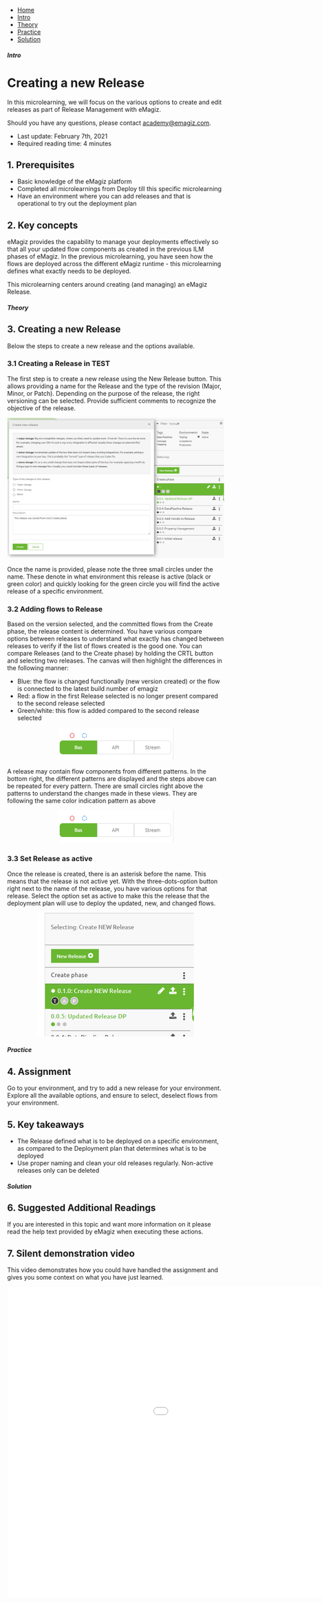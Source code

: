 <div class="ez-academy">
	<div class="ez-academy__body">
		<main class="micro-learning">
		<ul class="doc-nav">
			<li class="doc-nav__item"><a href="../../docs/microlearning/crashcourse-platform-index" class="doc-nav__link">Home</a></li>
			<li class="doc-nav__item"><a href="#intro" class="doc-nav__link">Intro</a></li>
			<li class="doc-nav__item"><a href="#theory" class="doc-nav__link">Theory</a></li>
			<li class="doc-nav__item"><a href="#practice" class="doc-nav__link">Practice</a></li>
			<li class="doc-nav__item"><a href="#solution" class="doc-nav__link">Solution</a></li>
		</ul>

<div class="doc">

##### Intro

# Creating a new Release

In this microlearning, we will focus on the various options to create and edit releases as part of Release Management with eMagiz.

Should you have any questions, please contact academy@emagiz.com.

- Last update: February 7th, 2021
- Required reading time: 4 minutes

## 1. Prerequisites
- Basic knowledge of the eMagiz platform
- Completed all microlearnings from Deploy till this specific microlearning
- Have an environment where you can add releases and that is operational to try out the deployment plan

## 2. Key concepts
eMagiz provides the capability to manage your deployments effectively so that all your updated flow components as created in the previous ILM phases of eMagiz. In the previous microlearning, you have seen how the flows are deployed across the different eMagiz runtime - this microlearning defines what exactly needs to be deployed. 

This microlearning centers around creating (and managing) an eMagiz Release.

##### Theory

## 3. Creating a new Release

Below the steps to create a new release and the options available.

### 3.1 Creating a Release in TEST
The first step is to create a new release using the New Release button. This allows providing a name for the Release and the type of the revision (Major, Minor, or Patch). Depending on the purpose of the release, the right versioning can be selected. Provide sufficient comments to recognize the objective of the release.

<p align="center"><img src="../../img/microlearning/crashcourse-platform-deploy-create-new-release-pic1.png"></p>

Once the name is provided, please note the three small circles under the name. These denote in what environment this release is active (black or green color) and quickly looking for the green circle you will find the active release of a specific environment.

### 3.2 Adding flows to Release
Based on the version selected, and the committed flows from the Create phase, the release content is determined. You have various compare options between releases to understand what exactly has changed between releases to verify if the list of flows created is the good one. You can compare Releases (and to the Create phase) by holding the CRTL button and selecting two releases. The canvas will then highlight the differences in the following manner:

- Blue: the flow is changed functionally (new version created) or the flow is connected to the latest build number of emagiz
- Red: a flow in the first Release selected is no longer present compared to the second release selected
- Green/white: this flow is added compared to the second release selected
  
<p align="center"><img src="../../img/microlearning/crashcourse-platform-deploy-create-new-release-pic4.png"></p>

A release may contain flow components from different patterns. In the bottom right, the different patterns are displayed and the steps above can be repeated for every pattern. There are small circles right above the patterns to understand the changes made in these views. They are following the same color indication pattern as above 

<p align="center"><img src="../../img/microlearning/crashcourse-platform-deploy-create-new-release-pic4.png"></p>

### 3.3 Set Release as active
Once the release is created, there is an asterisk before the name. This means that the release is not active yet. With the three-dots-option button right next to the name of the release, you have various options for that release. Select the option set as active to make this the release that the deployment plan will use to deploy the updated, new, and changed flows. 

<p align="center"><img src="../../img/microlearning/crashcourse-platform-deploy-create-new-release-pic2.png"></p>

##### Practice

## 4. Assignment

Go to your environment, and try to add a new release for your environment. Explore all the available options, and ensure to select, deselect flows from your environment.  

## 5. Key takeaways

- The Release defined what is to be deployed on a specific environment, as compared to the Deployment plan that determines what is to be deployed
- Use proper naming and clean your old releases regularly. Non-active releases only can be deleted

##### Solution

## 6. Suggested Additional Readings

If you are interested in this topic and want more information on it please read the help text provided by eMagiz when executing these actions.

## 7. Silent demonstration video

This video demonstrates how you could have handled the assignment and gives you some context on what you have just learned.

<iframe width="1280" height="720" src="../../vid/microlearning/crashcourse-platform-deploy-create-new-release.mp4" frameborder="0" allow="accelerometer; autoplay; clipboard-write; encrypted-media; gyroscope; picture-in-picture" allowfullscreen></iframe>

</div>
</main>
</div>
</div>
